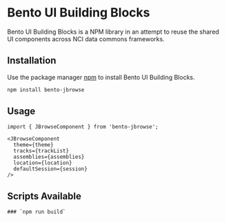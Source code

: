 # Bento UI Building Blocks

Bento UI Building Blocks is a NPM library in an attempt to reuse the shared UI components across NCI data commons frameworks.

## Installation

Use the package manager [npm](https://www.npmjs.com/) to install Bento UI Building Blocks.

```bash
npm install bento-jbrowse
```

## Usage

```react
import { JBrowseComponent } from 'bento-jbrowse';

```

```react
<JBrowseComponent
  theme={theme}
  tracks={trackList}
  assemblies={assemblies}
  location={location}
  defaultSession={session}
/>
```


## Scripts Available

```
### `npm run build`

```
